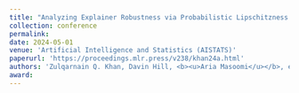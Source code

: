 ```yaml
---
title: "Analyzing Explainer Robustness via Probabilistic Lipschitzness of Prediction Functions"
collection: conference
permalink: 
date: 2024-05-01
venue: 'Artificial Intelligence and Statistics (AISTATS)'
paperurl: 'https://proceedings.mlr.press/v238/khan24a.html'
authors: 'Zulqarnain Q. Khan, Davin Hill, <b><u>Aria Masoomi</u></b>, et al'
award: 
---
```


